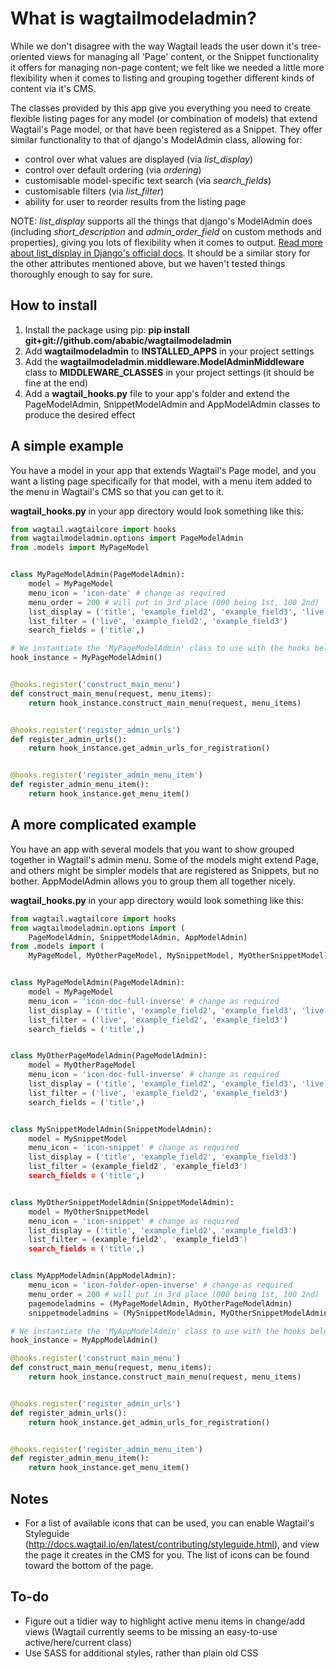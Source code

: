# What is wagtailmodeladmin?

While we don't disagree with the way Wagtail leads the user down it's 
tree-oriented views for managing all 'Page' content, or the Snippet 
functionality it offers for managing non-page content; we felt like we needed a
little more flexibility when it comes to listing and grouping together
different kinds of content via it's CMS.

The classes provided by this app give you everything you need to create
flexible listing pages for any model (or combination of models) that extend
Wagtail's Page model, or that have been registered as a Snippet. They offer
similar functionality to that of django's ModelAdmin class, allowing for:

- control over what values are displayed (via _list_display_)
- control over default ordering (via _ordering_)
- customisable model-specific text search (via _search_fields_)
- customisable filters (via _list_filter_)
- ability for user to reorder results from the listing page

NOTE: _list_display_ supports all the things that django's ModelAdmin does 
(including _short_description_ and _admin_order_field_ on custom methods
and properties), giving you lots of flexibility when it comes to output.
[Read more about list_display in Django's official docs](https://docs.djangoproject.com/en/1.8/ref/contrib/admin/#django.contrib.admin.ModelAdmin.list_display). 
It should be a similar story for the other attributes mentioned above, but
we haven't tested things thoroughly enough to say for sure.

## How to install

1. Install the package using pip: **pip install git+git://github.com/ababic/wagtailmodeladmin**
2. Add **wagtailmodeladmin** to **INSTALLED_APPS** in your project settings
3. Add the **wagtailmodeladmin.middleware.ModelAdminMiddleware** class to **MIDDLEWARE_CLASSES** in your project settings (it should be fine at the end)
4. Add a **wagtail_hooks.py** file to your app's folder and extend the PageModelAdmin, SnippetModelAdmin and AppModelAdmin classes to produce the desired effect

## A simple example

You have a model in your app that extends Wagtail's Page model, and you want
a listing page specifically for that model, with a menu item added to the menu
in Wagtail's CMS so that you can get to it.

**wagtail_hooks.py** in your app directory would look something like this: 


```python
from wagtail.wagtailcore import hooks
from wagtailmodeladmin.options import PageModelAdmin
from .models import MyPageModel


class MyPageModelAdmin(PageModelAdmin):
    model = MyPageModel
    menu_icon = 'icon-date' # change as required
    menu_order = 200 # will put in 3rd place (000 being 1st, 100 2nd)
    list_display = ('title', 'example_field2', 'example_field3', 'live')
    list_filter = ('live', 'example_field2', 'example_field3')
    search_fields = ('title',)

# We instantiate the 'MyPageModelAdmin' class to use with the hooks below
hook_instance = MyPageModelAdmin()


@hooks.register('construct_main_menu')
def construct_main_menu(request, menu_items):
    return hook_instance.construct_main_menu(request, menu_items)


@hooks.register('register_admin_urls')
def register_admin_urls():
    return hook_instance.get_admin_urls_for_registration()


@hooks.register('register_admin_menu_item')
def register_admin_menu_item():
    return hook_instance.get_menu_item()
```

## A more complicated example

You have an app with several models that you want to show grouped together in
Wagtail's admin menu. Some of the models might extend Page, and others might
be simpler models that are registered as Snippets, but no bother. AppModelAdmin
allows you to group them all together nicely.

**wagtail_hooks.py** in your app directory would look something like this: 

```python
from wagtail.wagtailcore import hooks
from wagtailmodeladmin.options import (
    PageModelAdmin, SnippetModelAdmin, AppModelAdmin)
from .models import (
    MyPageModel, MyOtherPageModel, MySnippetModel, MyOtherSnippetModel)


class MyPageModelAdmin(PageModelAdmin):
    model = MyPageModel
    menu_icon = 'icon-doc-full-inverse' # change as required
    list_display = ('title', 'example_field2', 'example_field3', 'live')
    list_filter = ('live', 'example_field2', 'example_field3')
    search_fields = ('title',)


class MyOtherPageModelAdmin(PageModelAdmin):
    model = MyOtherPageModel
    menu_icon = 'icon-doc-full-inverse' # change as required
    list_display = ('title', 'example_field2', 'example_field3', 'live')
    list_filter = ('live', 'example_field2', 'example_field3')
    search_fields = ('title',)


class MySnippetModelAdmin(SnippetModelAdmin):
    model = MySnippetModel
    menu_icon = 'icon-snippet' # change as required
    list_display = ('title', 'example_field2', 'example_field3')
    list_filter = (example_field2', 'example_field3')
    search_fields = ('title',)


class MyOtherSnippetModelAdmin(SnippetModelAdmin):
    model = MyOtherSnippetModel
    menu_icon = 'icon-snippet' # change as required
    list_display = ('title', 'example_field2', 'example_field3')
    list_filter = (example_field2', 'example_field3')
    search_fields = ('title',)


class MyAppModelAdmin(AppModelAdmin):
    menu_icon = 'icon-folder-open-inverse' # change as required
    menu_order = 200 # will put in 3rd place (000 being 1st, 100 2nd)
    pagemodeladmins = (MyPageModelAdmin, MyOtherPageModelAdmin)
    snippetmodeladmins = (MySnippetModelAdmin, MyOtherSnippetModelAdmin)

# We instantiate the 'MyAppModelAdmin' class to use with the hooks below
hook_instance = MyAppModelAdmin()

@hooks.register('construct_main_menu')
def construct_main_menu(request, menu_items):
    return hook_instance.construct_main_menu(request, menu_items)


@hooks.register('register_admin_urls')
def register_admin_urls():
    return hook_instance.get_admin_urls_for_registration()


@hooks.register('register_admin_menu_item')
def register_admin_menu_item():
    return hook_instance.get_menu_item()
```

## Notes

- For a list of available icons that can be used, you can enable Wagtail's 
Styleguide (http://docs.wagtail.io/en/latest/contributing/styleguide.html),
and view the page it creates in the CMS for you. The list of icons can be found
toward the bottom of the page.


## To-do

- Figure out a tidier way to highlight active menu items in change/add views (Wagtail currently seems to be missing an easy-to-use active/here/current class)
- Use SASS for additional styles, rather than plain old CSS
